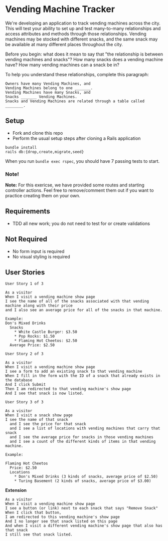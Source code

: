 # Vending Machine Tracker

We're developing an application to track vending machines across the city. This will test your ability to set up and test many-to-many relationships and access attributes and methods through those relationships.
Vending machines may be stocked with different snacks, and the same snack may be available at many different places throughout the city. 


Before you begin: what does it mean to say that "the relationship is between vending machines and snacks"? How many snacks does a vending machine have? How many vending machines can a snack be in?

To help you understand these relationships, complete this paragraph: 

```
Owners have many Vending Machines, and
Vending Machines belong to one _______. 
Vending Machines have many Snacks, and
Snacks _______ Vending Machines. 
Snacks and Vending Machines are related through a table called ________. 
```


## Setup

- Fork and clone this repo
- Perform the usual setup steps after cloning a Rails application
```
bundle install
rails db:{drop,create,migrate,seed}
```
When you run `bundle exec rspec`, you should have 7 passing tests to start. 

### Note!
**Note:** For this exericse, we have provided some routes and starting controller actions. Feel free to remove/comment them out if you want to practice creating them on your own. 


## Requirements

- TDD all new work; you do not need to test for or create validations

## Not Required

- No form input is required
- No visual styling is required


## User Stories

```
User Story 1 of 3

As a visitor
When I visit a vending machine show page
I see the name of all of the snacks associated with that vending machine along with their price
and I also see an average price for all of the snacks in that machine. 

Example:
Don's Mixed Drinks
  Snacks
    * White Castle Burger: $3.50
    * Pop Rocks: $1.50
    * Flaming Hot Cheetos: $2.50
  Average Price: $2.50
```

```
User Story 2 of 3
​
As a visitor
When I visit a vending machine show page
I see a form to add an existing snack to that vending machine
When I fill in the form with the ID of a snack that already exists in the database
And I click Submit
Then I am redirected to that vending machine's show page
And I see that snack is now listed. 
```



```
User Story 3 of 3

As a visitor
When I visit a snack show page
I see the name of that snack
  and I see the price for that snack
  and I see a list of locations with vending machines that carry that snack
  and I see the average price for snacks in those vending machines
  and I see a count of the different kinds of items in that vending machine.

​Example: 

Flaming Hot Cheetos
  Price: $2.50
  Locations
    * Don's Mixed Drinks (3 kinds of snacks, average price of $2.50)
    * Turing Basement (2 kinds of snacks, average price of $3.00)
```


**Extension**
```
As a visitor
When I visit a vending machine show page
I see a button (or link) next to each snack that says "Remove Snack"
When I click that button,
I am redirected to this vending machine's show page
And I no longer see that snack listed on this page
And when I visit a different vending machine's show page that also has that snack
I still see that snack listed. 
```
